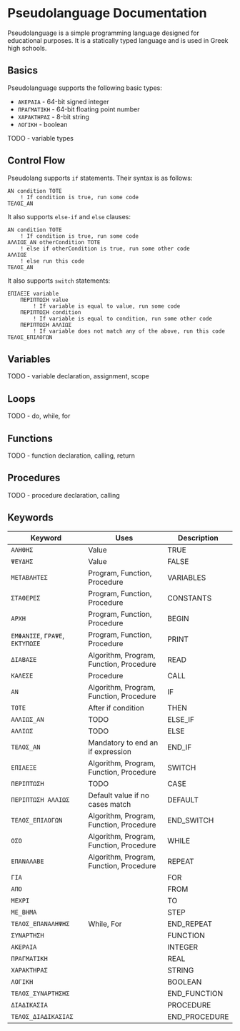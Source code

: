 # Pseudolanguage Documentation

Pseudolanguage is a simple programming language designed for educational purposes. It is a statically typed language and is used in Greek high schools.

## Basics

Pseudolanguage supports the following basic types:

- `ΑΚΕΡΑΙΑ` - 64-bit signed integer
- `ΠΡΑΓΜΑΤΙΚΗ` - 64-bit floating point number
- `ΧΑΡΑΚΤΗΡΑΣ` - 8-bit string
- `ΛΟΓΙΚΗ` - boolean

TODO - variable types

## Control Flow

Pseudolang supports `if` statements. Their syntax is as follows:

```
ΑΝ condition ΤΟΤΕ
    ! If condition is true, run some code
ΤΕΛΟΣ_ΑΝ
```

It also supports `else-if` and `else` clauses:

```
ΑΝ condition ΤΟΤΕ
    ! If condition is true, run some code
ΑΛΛΙΩΣ_ΑΝ otherCondition ΤΟΤΕ
    ! else if otherCondition is true, run some other code
ΑΛΛΙΩΣ
    ! else run this code
ΤΕΛΟΣ_ΑΝ
```

It also supports `switch` statements:

```
ΕΠΙΛΕΞΕ variable
    ΠΕΡΙΠΤΩΣΗ value
        ! If variable is equal to value, run some code
    ΠΕΡΙΠΤΩΣΗ condition
        ! If variable is equal to condition, run some other code
    ΠΕΡΙΠΤΩΣΗ ΑΛΛΙΩΣ
        ! If variable does not match any of the above, run this code
ΤΕΛΟΣ_ΕΠΙΛΟΓΩΝ
```

## Variables

TODO - variable declaration, assignment, scope

## Loops

TODO - do, while, for

## Functions

TODO - function declaration, calling, return

## Procedures

TODO - procedure declaration, calling

## Keywords

| Keyword | Uses | Description |
|---------|-------------|-------------|
| `ΑΛΗΘΗΣ` | Value | TRUE |
| `ΨΕΥΔΗΣ` | Value | FALSE |
| `ΜΕΤΑΒΛΗΤΕΣ` | Program, Function, Procedure | VARIABLES |
| `ΣΤΑΘΕΡΕΣ` | Program, Function, Procedure | CONSTANTS |
| `ΑΡΧΗ` | Program, Function, Procedure | BEGIN |
| `ΕΜΦΑΝΙΣΕ`, `ΓΡΑΨΕ`, `ΕΚΤΥΠΩΣΕ` | Program, Function, Procedure | PRINT |
| `ΔΙΑΒΑΣΕ` | Algorithm, Program, Function, Procedure | READ |
| `ΚΑΛΕΣΕ` | Procedure | CALL |
| `ΑΝ` | Algorithm, Program, Function, Procedure | IF |
| `ΤΟΤΕ` | After if condition | THEN |
| `ΑΛΛΙΩΣ_ΑΝ` | TODO | ELSE_IF |
| `ΑΛΛΙΩΣ` | TODO | ELSE |
| `ΤΕΛΟΣ_ΑΝ` | Mandatory to end an if expression | END_IF |
| `ΕΠΙΛΕΞΕ` | Algorithm, Program, Function, Procedure | SWITCH |
| `ΠΕΡΙΠΤΩΣΗ` | TODO | CASE |
| `ΠΕΡΙΠΤΩΣΗ ΑΛΛΙΩΣ` | Default value if no cases match | DEFAULT |
| `ΤΕΛΟΣ_ΕΠΙΛΟΓΩΝ` | Algorithm, Program, Function, Procedure | END_SWITCH |
| `ΟΣΟ` | Algorithm, Program, Function, Procedure | WHILE |
| `ΕΠΑΝΑΛΑΒΕ` | Algorithm, Program, Function, Procedure | REPEAT |
| `ΓΙΑ` | | FOR |
| `ΑΠΟ` | | FROM |
| `ΜΕΧΡΙ` | | TO |
| `ΜΕ_ΒΗΜΑ` | | STEP |
| `ΤΕΛΟΣ_ΕΠΑΝΑΛΗΨΗΣ` | While, For | END_REPEAT |
| `ΣΥΝΑΡΤΗΣΗ` | | FUNCTION |
| `ΑΚΕΡΑΙΑ` | | INTEGER |
| `ΠΡΑΓΜΑΤΙΚΗ` | | REAL |
| `ΧΑΡΑΚΤΗΡΑΣ` | | STRING |
| `ΛΟΓΙΚΗ` | | BOOLEAN |
| `ΤΕΛΟΣ_ΣΥΝΑΡΤΗΣΗΣ` | | END_FUNCTION |
| `ΔΙΑΔΙΚΑΣΙΑ` | | PROCEDURE |
| `ΤΕΛΟΣ_ΔΙΑΔΙΚΑΣΙΑΣ` | | END_PROCEDURE |
